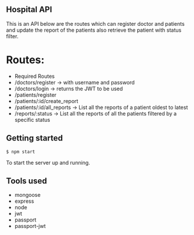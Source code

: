 ## Hospital API

This is an API below are the routes which can register doctor and patients and update the report of the patients also retrieve the patient with status filter.

# Routes:
- Required Routes
- /doctors/register → with username and password
- /doctors/login → returns the JWT to be used
- /patients/register
- /patients/:id/create_report
- /patients/:id/all_reports → List all the reports of a patient oldest to latest
- /reports/:status → List all the reports of all the patients filtered by a specific status

## Getting started

```
$ npm start
```

To start the server up and running.

## Tools used
  * mongoose
  * express
  * node
  * jwt
  * passport
  * passport-jwt

